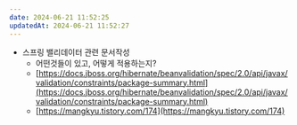 ```yaml
---
date: 2024-06-21 11:52:25
updatedAt: 2024-06-21 11:52:27
---
```

- 스프링 밸리데이터 관련 문서작성
    - 어떤것들이 있고, 어떻게 적용하는지?
    - [https://docs.jboss.org/hibernate/beanvalidation/spec/2.0/api/javax/validation/constraints/package-summary.html](https://docs.jboss.org/hibernate/beanvalidation/spec/2.0/api/javax/validation/constraints/package-summary.html)
    - [https://mangkyu.tistory.com/174](https://mangkyu.tistory.com/174)